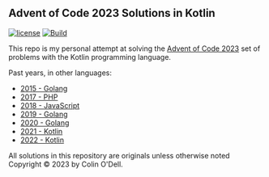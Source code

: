 ## Advent of Code 2023 Solutions in Kotlin

[![license](https://img.shields.io/github/license/colinodell/advent-2023)]()
[![Build](https://github.com/colinodell/advent-2023/actions/workflows/build.yml/badge.svg)](https://github.com/colinodell/advent-2023/actions/workflows/build.yml)

This repo is my personal attempt at solving the [Advent of Code 2023](http://adventofcode.com/2023) set of problems with the Kotlin programming language.

Past years, in other languages:
 * [2015 - Golang](https://github.com/colinodell/advent-2015)
 * [2017 - PHP](https://github.com/colinodell/advent-2017)
 * [2018 - JavaScript](https://github.com/colinodell/advent-2018)
 * [2019 - Golang](https://github.com/colinodell/advent-2019)
 * [2020 - Golang](https://github.com/colinodell/advent-2020)
 * [2021 - Kotlin](https://github.com/colinodell/advent-2021)
 * [2022 - Kotlin](https://github.com/colinodell/advent-2022)

All solutions in this repository are originals unless otherwise noted
Copyright &copy; 2023 by Colin O'Dell.

